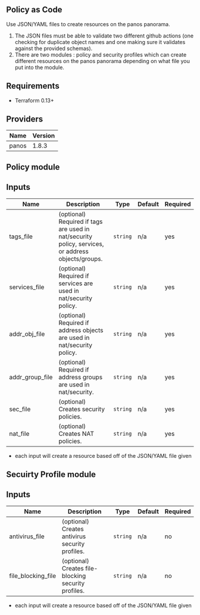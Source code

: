 
Policy as Code
---
Use JSON/YAML files to create resources on the panos panorama.

1) The JSON files must be able to validate two different github actions (one checking for duplicate object names and one making sure it validates against the provided schemas).
2) There are two modules : policy and security profiles which can create different resources on the panos panorama depending on what file you put into the module.

Requirements
---
* Terraform 0.13+

Providers
---
Name | Version
-----|------
panos | 1.8.3

Policy module
---
Inputs
---
Name | Description | Type | Default | Required
-----|-----|-----|-----|-----
tags_file | (optional) Required if tags are used in nat/security policy, services, or address objects/groups. |`string`|n/a|yes
services_file | (optional) Required if services are used in nat/security policy. | `string` | n/a | yes
addr_obj_file | (optional) Required if address objects are used in nat/security policy.|`string`|n/a|yes
addr_group_file | (optional) Required if address groups are used in nat/security.|`string`|n/a|yes
sec_file | (optional) Creates security policies.|`string`|n/a|yes
nat_file | (optional) Creates NAT policies.|`string`|n/a|yes

* each input will create a resource based off of the JSON/YAML file given

Secuirty Profile module
---
Inputs
---
Name | Description | Type | Default | Required
-----|-----|-----|-----|-----
antivirus_file | (optional) Creates antivirus security profiles. |`string`|n/a|no
file_blocking_file | (optional) Creates file-blocking security profiles. | `string` | n/a | no

* each input will create a resource based off of the JSON/YAML file given

